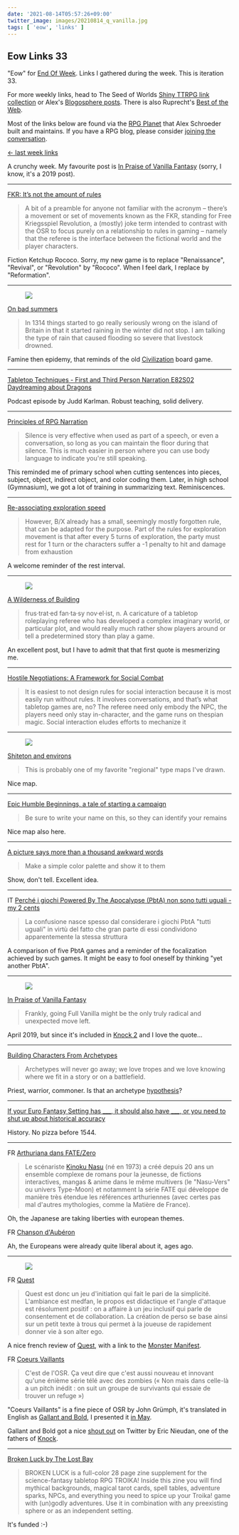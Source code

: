 ```yaml
---
date: '2021-08-14T05:57:26+09:00'
twitter_image: images/20210814_q_vanilla.jpg
tags: [ 'eow', 'links' ]
---
```


## Eow Links 33

"Eow" for [End Of Week](/#eow). Links I gathered during the week. This is iteration 33.

For more weekly links, head to The Seed of Worlds [Shiny TTRPG link collection](https://seedofworlds.blogspot.com/search/label/weekly%20links) or Alex's [Blogosphere posts](https://alexschroeder.ch/wiki/Blogosphere). There is also Ruprecht's [Best of the Web](https://ruprechtsrpg.blogspot.com/search/label/Best%20of%20the%20Web).

Most of the links below are found via the [RPG Planet](https://campaignwiki.org/rpg/) that Alex Schroeder built and maintains. If you have a RPG blog, please consider [joining the conversation](https://campaignwiki.org/wiki/Planet/Please_join!).

[← last week links](20210808.html?t=Eow_Links_32&f=eow33)

A crunchy week. My favourite post is [In Praise of Vanilla Fantasy](https://talesofthegrotesqueanddungeonesque.blogspot.com/2019/04/in-praise-of-vanilla-fantasy.html) (sorry, I know, it's a 2019 post).

<hr/>

[FKR: It’s not the amount of rules](https://aboleth-overlords.com/2021/08/11/fkr-its-not-the-amount-of-rules/)

> A bit of a preamble for anyone not familiar with the acronym – there’s a movement or set of movements known as the FKR, standing for Free Kriegsspiel Revolution, a (mostly) joke term intended to contrast with the OSR to focus purely on a relationship to rules in gaming – namely that the referee is the interface between the fictional world and the player characters.

Fiction Ketchup Rococo. Sorry, my new game is to replace "Renaissance", "Revival", or "Revolution" by "Rococo". When I feel dark, I replace by "Reformation".

<hr/>

<figure class="right smaller">
<a href="https://going-medieval.com/2021/08/13/on-bad-summers/"><img src="images/20210814_cannibal.jpg" loading="lazy" /></a>
<figcaption>
</figcaption>
</figure>

[On bad summers](https://going-medieval.com/2021/08/13/on-bad-summers/)

> In 1314 things started to go really seriously wrong on the island of Britain in that it started raining in the winter did not stop. I am talking the type of rain that caused flooding so severe that livestock drowned.

Famine then epidemy, that reminds of the old [Civilization](https://en.wikipedia.org/wiki/Civilization_(1980_board_game)) board game.

<hr/>

[Tabletop Techniques - First and Third Person Narration E82S02 Daydreaming about Dragons](https://anchor.fm/daydreaming-about-dragons/episodes/Episode-82--Season-2-Tabletop-Techniques---First-and-Third-Person-Narration--Inspiraton-Goat---Wildermyth-e140iau)

Podcast episode by Judd Karlman. Robust teaching, solid delivery.

<hr/>

[Principles of RPG Narration](https://espharel.blogspot.com/2021/08/principles-of-rpg-narration.html)

> Silence is very effective when used as part of a speech, or even a conversation, so long as you can maintain the floor during that silence. This is much easier in person where you can use body language to indicate you're still speaking.

This reminded me of primary school when cutting sentences into pieces, subject, object, indirect object, and color coding them. Later, in high school (Gymnasium), we got a lot of training in summarizing text. Reminiscences.

<hr/>

[Re-associating exploration speed](http://spriggans-den.com/2021/08/12/re-associating-exploration-speed/)

> However, B/X already has a small, seemingly mostly forgotten rule, that can be adapted for the purpose. Part of the rules for exploration movement is that after every 5 turns of exploration, the party must rest for 1 turn or the characters suffer a -1 penalty to hit and damage from exhaustion

A welcome reminder of the rest interval.

<hr/>

<figure class="right small">
<a href="https://gregoiredupond.com/piranesi-carceri-d-invenzione-2010/"><img src="images/20210814_piranesi.jpg" loading="lazy" /></a>
<figcaption>
</figcaption>
</figure>

[A Wilderness of Building](https://www.necropraxis.com/2021/08/12/a-wilderness-of-building/)

> frus·trat·ed fan·ta·sy nov·el·ist, n. A caricature of a tabletop roleplaying referee who has developed a complex imaginary world, or particular plot, and would really much rather show players around or tell a predetermined story than play a game.

An excellent post, but I have to admit that that first quote is mesmerizing me.

<hr/>

[Hostile Negotiations: A Framework for Social Combat](https://www.prismaticwasteland.com/blog/hostile-negotiations-a-framework-for-social-combat)

> It is easiest to not design rules for social interaction because it is most easily run without rules. It involves conversations, and that’s what tabletop games are, no? The referee need only embody the NPC, the players need only stay in-character, and the game runs on thespian magic. Social interaction eludes efforts to mechanize it

<hr/>

<figure class="right">
<a href="http://www.msjx.org/2021/08/shiteton-and-environs.html"><img src="images/20210814_shiteton.jpg" loading="lazy" /></a>
<figcaption>
</figcaption>
</figure>

[Shiteton and environs](http://www.msjx.org/2021/08/shiteton-and-environs.html)

> This is probably one of my favorite "regional" type maps I've drawn.

Nice map.

<hr/>

[Epic Humble Beginnings, a tale of starting a campaign](https://killitwithfirerpg.blogspot.com/2021/08/epic-humble-beginnings-tale-of-starting.html)

> Be sure to write your name on this, so they can identify your remains

Nice map also here.

<hr/>

[A picture says more than a thousand awkward words](http://spriggans-den.com/2021/08/09/a-picture-says-more-than-a-thousand-awkward-words/)

> Make a simple color palette and show it to them

Show, don't tell. Excellent idea.

<hr/>

<span class="lang">IT</span> [Perché i giochi Powered By The Apocalypse (PbtA) non sono tutti uguali - my 2 cents](https://dungeonwords.blogspot.com/2021/08/perche-i-pbta-non-sono-tutti-uguali.html)

> La confusione nasce spesso dal considerare i giochi PbtA "tutti uguali" in virtù del fatto che gran parte di essi condividono apparentemente la stessa struttura

A comparison of five PbtA games and a reminder of the focalization achieved by such games. It might be easy to fool oneself by thinking "yet another PbtA".

<hr/>

<figure class="right small">
<a href="https://www.inprnt.com/gallery/better_legends/advanced-vanilla-fantasy/canvas/"><img src="images/20210814_vanilla.jpg" loading="lazy" /></a>
<figcaption>
</figcaption>
</figure>

[In Praise of Vanilla Fantasy](https://talesofthegrotesqueanddungeonesque.blogspot.com/2019/04/in-praise-of-vanilla-fantasy.html)

> Frankly, going Full Vanilla might be the only truly radical and unexpected move left.

April 2019, but since it's included in [Knock 2](https://www.kickstarter.com/projects/896102915/knock-issue-two) and I love the quote...

<hr/>

[Building Characters From Archetypes](https://cannibalhalflinggaming.com/2021/08/11/building-characters-from-archetypes/)

> Archetypes will never go away; we love tropes and we love knowing where we fit in a story or on a battlefield.

Priest, warrior, commoner. Is that an archetype [hypothesis](https://en.wikipedia.org/wiki/Trifunctional_hypothesis)?

<hr/>

[If your Euro Fantasy Setting has \_\_\_, it should also have \_\_\_, or you need to shut up about historical accuracy](https://axesnorcs.blogspot.com/2019/08/if-your-euro-fantasy-setting-has-it.html)

History. No pizza before 1544.

<hr/>

<span class="lang">FR</span> [Arthuriana dans FATE/Zero](https://anniceris.blogspot.com/2021/08/arthuriana-dans-fatezero.html)

> Le scénariste [Kinoku Nasu](https://en.wikipedia.org/wiki/Kinoko_Nasu) (né en 1973) a créé depuis 20 ans un ensemble complexe de romans pour la jeunesse, de fictions interactives, mangas & anime dans le même multivers (le "Nasu-Vers" ou univers Type-Moon) et notamment la série FATE qui développe de manière très étendue les références arthuriennes (avec certes pas mal d'autres mythologies, comme la Matière de France).

Oh, the Japanese are taking liberties with european themes.

<span class="lang">FR</span> [Chanson d'Aubéron](https://anniceris.blogspot.com/2020/02/chanson-dauberon.html)

Ah, the Europeans were already quite liberal about it, ages ago.

<hr/>

<figure class="right">
<a href="https://jnbutlerart.itch.io/monster-manifest"><img src="images/20210814_manifest.jpg" loading="lazy" /></a>
<figcaption>
</figcaption>
</figure>

<span class="lang">FR</span> [Quest](http://hu-mu.blogspot.com/2021/08/quest.html)

> Quest est donc un jeu d'initiation qui fait le pari de la simplicité. L'ambiance est medfan, le propos est didactique et l'angle d'attaque est résolument positif : on a affaire à un jeu inclusif qui parle de consentement et de collaboration. La création de perso se base ainsi sur un petit texte à trous qui permet à la joueuse de rapidement donner vie à son alter ego.

A nice french review of [Quest](https://www.adventure.game/), with a link to the [Monster Manifest](https://jnbutlerart.itch.io/monster-manifest).

<span class="lang">FR</span> [Coeurs Vaillants](http://hu-mu.blogspot.com/2021/08/curs-vaillants.html)

> C'est de l'OSR. Ça veut dire que c'est aussi nouveau et innovant qu'une énième série télé avec des zombies (« Non mais dans celle-là a un pitch inédit : on suit un groupe de survivants qui essaie de trouver un refuge »)

"Coeurs Vaillants" is a fine piece of OSR by John Grümph, it's translated in English as [Gallant and Bold](https://www.drivethrurpg.com/product/316192/Gallant--Bold), I presented it [in May](20210514.html?t=Gallant_And_Bold&f=eow33).

Gallant and Bold got a nice [shout out](https://twitter.com/surcapitaine/status/1424713527009349633) on Twitter by Eric Nieudan, one of the fathers of [Knock](https://www.kickstarter.com/projects/896102915/knock-issue-two).

<hr/>

[Broken Luck by The Lost Bay](https://www.kickstarter.com/projects/thelostbay/broken-luck)

> BROKEN LUCK is a full-color 28 page zine supplement for the science-fantasy tabletop RPG TROIKA! Inside this zine you will find mythical backgrounds, magical tarot cards, spell tables, adventure sparks, NPCs, and everything you need to spice up your Troika! game with (un)godly adventures. Use it in combination with any preexisting sphere or as an independent setting.

It's funded :-)

